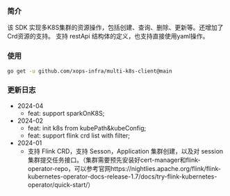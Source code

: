 ### 简介
该 SDK 实现多K8S集群的资源操作，包括创建、查询、删除、更新等。还增加了Crd资源的支持。
支持 restApi 结构体的定义，也支持直接使用yaml操作。

### 使用
```bash
go get -u github.com/xops-infra/multi-k8s-client@main
```

### 更新日志
- 2024-04
    - feat: support sparkOnK8S;
- 2024-02
    - feat: init k8s from kubePath&kubeConfig;
    - feat: support flink crd list with filter;
- 2024-01
    - 支持 Flink CRD，支持 Sesson，Application 集群创建，以及对 session集群提交任务接口。（集群需要预先安装好cert-manager和flink-operator-repo，可以参考官网https://nightlies.apache.org/flink/flink-kubernetes-operator-docs-release-1.7/docs/try-flink-kubernetes-operator/quick-start/）